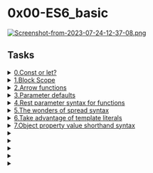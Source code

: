 # 0x00-ES6\_basic

[![Screenshot-from-2023-07-24-12-37-08.png](https://i.postimg.cc/YC8hN8Mf/Screenshot-from-2023-07-24-12-37-08.png)](https://postimg.cc/FYdrNyf7)

## Tasks

<details>
<summary><a href="./0-constants.js">0.Const or let?</a></summary>
<a href='https://postimg.cc/TLBbRVG0' target='_blank'><img src='https://i.postimg.cc/TLBbRVG0/Screenshot-from-2023-07-24-12-47-11.png' border='0' alt='image'/></a>
</details>

<details>
<summary><a href="./1-block-scoped.js">1.Block Scope</a></summary>
<a href='https://postimg.cc/nMd0xx4d' target='_blank'><img src='https://i.postimg.cc/nMd0xx4d/Screenshot-from-2023-07-24-14-56-51.png' border='0' alt='Screenshot-from-2023-07-24-14-56-51'/></a>
</details>

<details>
<summary><a href="./2.arrow.js">2.Arrow functions</a></summary>
<a href='https://postimg.cc/kRJ1C56X' target='_blank'><img src='https://i.postimg.cc/kRJ1C56X/Screenshot-from-2023-07-24-16-13-13.png' border='0' alt='Screenshot-from-2023-07-24-16-13-13'/></a>
</details>

<details>
<summary><a href="./3-default-parameter.js">3.Parameter defaults</a></summary>
<a href='https://postimg.cc/642YkfXt' target='_blank'><img src='https://i.postimg.cc/642YkfXt/Screenshot-from-2023-07-24-17-14-10.png' border='0' alt='Screenshot-from-2023-07-24-17-14-10'/></a>
</details>

<details>
<summary><a href="./4-rest-parameter.js">4.Rest parameter syntax for functions</a></summary>
<a href='https://postimg.cc/CnGmMLzQ' target='_blank'><img src='https://i.postimg.cc/CnGmMLzQ/Screenshot-from-2023-07-24-17-19-42.png' border='0' alt='Screenshot-from-2023-07-24-17-19-42'/></a>
</details>

<details>
<summary><a href="./5-spread-operator.js">5.The wonders of spread syntax</a></summary>
<a href='https://postimg.cc/F7Gy2Vgc' target='_blank'><img src='https://i.postimg.cc/F7Gy2Vgc/Screenshot-from-2023-07-24-19-52-13.png' border='0' alt='Screenshot-from-2023-07-24-19-52-13'/></a>
</details>

<details>
<summary><a href="./6-string-interpolation.js">6.Take advantage of template literals</a></summary>
<a href='https://postimg.cc/wRRhJCsd' target='_blank'><img src='https://i.postimg.cc/wRRhJCsd/Screenshot-from-2023-07-24-19-54-56.png' border='0' alt='Screenshot-from-2023-07-24-19-54-56'/></a>
</details>

<details>
<summary><a href="./7-getBudgetObject.js">7.Object property value shorthand syntax</a></summary>
<a href='https://postimg.cc/bdGwtKTd' target='_blank'><img src='https://i.postimg.cc/bdGwtKTd/Screenshot-from-2023-07-24-20-19-18.png' border='0' alt='Screenshot-from-2023-07-24-20-19-18'/></a>
</details>

<details>
<summary><a href=""></a></summary>
</details>

<details>
<summary><a href=""></a></summary>
</details>

<details>
<summary><a href=""></a></summary>
</details>

<details>
<summary><a href=""></a></summary>
</details>

<details>
<summary><a href=""></a></summary>
</details>
